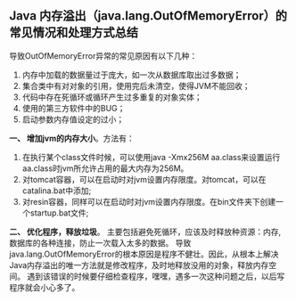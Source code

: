 ## Java 内存溢出（java.lang.OutOfMemoryError）的常见情况和处理方式总结

导致OutOfMemoryError异常的常见原因有以下几种：
1. 内存中加载的数据量过于庞大，如一次从数据库取出过多数据；
2. 集合类中有对对象的引用，使用完后未清空，使得JVM不能回收；
3. 代码中存在死循环或循环产生过多重复的对象实体；
4. 使用的第三方软件中的BUG；
5. 启动参数内存值设定的过小；

**一、 增加jvm的内存大小**。方法有：
1. 在执行某个class文件时候，可以使用java -Xmx256M aa.class来设置运行aa.class时jvm所允许占用的最大内存为256M。
2. 对tomcat容器，可以在启动时对jvm设置内存限度。对tomcat，可以在catalina.bat中添加;
3. 对resin容器，同样可以在启动时对jvm设置内存限度。在bin文件夹下创建一个startup.bat文件;

**二、 优化程序，释放垃圾**。
主要包括避免死循环，应该及时释放种资源：内存, 数据库的各种连接，防止一次载入太多的数据。
 导致java.lang.OutOfMemoryError的根本原因是程序不健壮。因此，从根本上解决Java内存溢出的唯一方法就是修改程序，及时地释放没用的对象，释放内存空间。 
遇到该错误的时候要仔细检查程序，嘿嘿，遇多一次这种问题之后，以后写程序就会小心多了。
